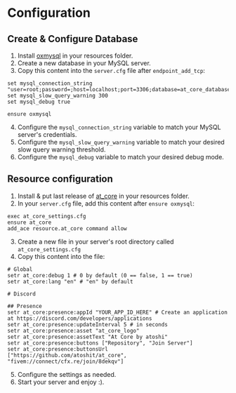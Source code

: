 # Configuration

## Create & Configure Database
1. Install [oxmysql](https://overextended.dev/oxmysql) in your resources folder.
2. Create a new database in your MySQL server.
3. Copy this content into the `server.cfg` file after `endpoint_add_tcp`:
```
set mysql_connection_string "user=root;password=;host=localhost;port=3306;database=at_core_database"
set mysql_slow_query_warning 300
set mysql_debug true

ensure oxmysql
```
4. Configure the `mysql_connection_string` variable to match your MySQL server's credentials.
5. Configure the `mysql_slow_query_warning` variable to match your desired slow query warning threshold.
6. Configure the `mysql_debug` variable to match your desired debug mode.

## Resource configuration
1. Install & put last release of [at_core](https://github.com/atoshit/at_core/releases) in your resources folder.
2. In your `server.cfg` file, add this content after `ensure oxmysql`:
```
exec at_core_settings.cfg
ensure at_core
add_ace resource.at_core command allow
```
3. Create a new file in your server's root directory called `at_core_settings.cfg`
4. Copy this content into the file:
```
# Global
setr at_core:debug 1 # 0 by default (0 == false, 1 == true)
setr at_core:lang "en" # "en" by default

# Discord

## Presence
setr at_core:presence:appId "YOUR_APP_ID_HERE" # Create an application at https://discord.com/developers/applications
setr at_core:presence:updateInterval 5 # in seconds
setr at_core:presence:asset "at_core_logo" 
setr at_core:presence:assetText "At Core by atoshi" 
setr at_core:presence:buttons ["Repository", "Join Server"]
setr at_core:presence:buttonsUrl ["https://github.com/atoshit/at_core", "fivem://connect/cfx.re/join/8dekqv"]
```
5. Configure the settings as needed.
6. Start your server and enjoy :).